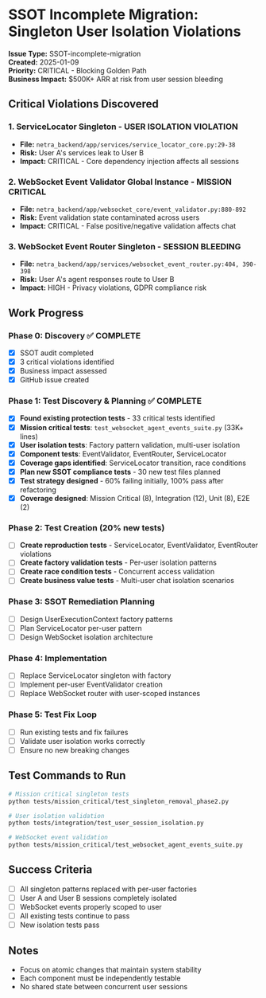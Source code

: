 # SSOT Incomplete Migration: Singleton User Isolation Violations

**Issue Type:** SSOT-incomplete-migration  
**Created:** 2025-01-09  
**Priority:** CRITICAL - Blocking Golden Path  
**Business Impact:** $500K+ ARR at risk from user session bleeding

## Critical Violations Discovered

### 1. ServiceLocator Singleton - USER ISOLATION VIOLATION
- **File:** `netra_backend/app/services/service_locator_core.py:29-38`
- **Risk:** User A's services leak to User B
- **Impact:** CRITICAL - Core dependency injection affects all sessions

### 2. WebSocket Event Validator Global Instance - MISSION CRITICAL  
- **File:** `netra_backend/app/websocket_core/event_validator.py:880-892`
- **Risk:** Event validation state contaminated across users
- **Impact:** CRITICAL - False positive/negative validation affects chat

### 3. WebSocket Event Router Singleton - SESSION BLEEDING
- **File:** `netra_backend/app/services/websocket_event_router.py:404, 390-398`  
- **Risk:** User A's agent responses route to User B
- **Impact:** HIGH - Privacy violations, GDPR compliance risk

## Work Progress

### Phase 0: Discovery ✅ COMPLETE
- [x] SSOT audit completed
- [x] 3 critical violations identified
- [x] Business impact assessed
- [x] GitHub issue created

### Phase 1: Test Discovery & Planning ✅ COMPLETE
- [x] **Found existing protection tests** - 33 critical tests identified
- [x] **Mission critical tests**: `test_websocket_agent_events_suite.py` (33K+ lines)
- [x] **User isolation tests**: Factory pattern validation, multi-user isolation
- [x] **Component tests**: EventValidator, EventRouter, ServiceLocator
- [x] **Coverage gaps identified**: ServiceLocator transition, race conditions
- [x] **Plan new SSOT compliance tests** - 30 new test files planned
- [x] **Test strategy designed** - 60% failing initially, 100% pass after refactoring
- [x] **Coverage designed**: Mission Critical (8), Integration (12), Unit (8), E2E (2)

### Phase 2: Test Creation (20% new tests) 
- [ ] **Create reproduction tests** - ServiceLocator, EventValidator, EventRouter violations
- [ ] **Create factory validation tests** - Per-user isolation patterns  
- [ ] **Create race condition tests** - Concurrent access validation
- [ ] **Create business value tests** - Multi-user chat isolation scenarios

### Phase 3: SSOT Remediation Planning
- [ ] Design UserExecutionContext factory patterns
- [ ] Plan ServiceLocator per-user pattern
- [ ] Design WebSocket isolation architecture

### Phase 4: Implementation
- [ ] Replace ServiceLocator singleton with factory
- [ ] Implement per-user EventValidator creation
- [ ] Replace WebSocket router with user-scoped instances

### Phase 5: Test Fix Loop
- [ ] Run existing tests and fix failures
- [ ] Validate user isolation works correctly
- [ ] Ensure no new breaking changes

## Test Commands to Run
```bash
# Mission critical singleton tests
python tests/mission_critical/test_singleton_removal_phase2.py

# User isolation validation  
python tests/integration/test_user_session_isolation.py

# WebSocket event validation
python tests/mission_critical/test_websocket_agent_events_suite.py
```

## Success Criteria
- [ ] All singleton patterns replaced with per-user factories
- [ ] User A and User B sessions completely isolated
- [ ] WebSocket events properly scoped to user
- [ ] All existing tests continue to pass
- [ ] New isolation tests pass

## Notes
- Focus on atomic changes that maintain system stability
- Each component must be independently testable
- No shared state between concurrent user sessions
